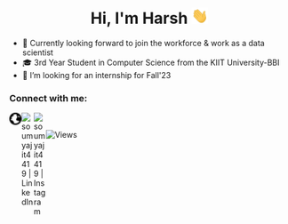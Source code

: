 <h1 align="center"> Hi, I'm Harsh <img src="https://raw.githubusercontent.com/ABSphreak/ABSphreak/master/gifs/Hi.gif" width="30px"></h1>

-   Currently looking forward to join the workforce & work as a data scientist
- 🎓 3rd Year Student in Computer Science from the KIIT University-BBI
- 💼 I’m looking for an internship for Fall'23

### Connect with me:
[<img align="left" alt="webpage" width="22px" src="https://raw.githubusercontent.com/iconic/open-iconic/master/svg/globe.svg" />][website]
[<img align="left" alt="soumyajit4419  | LinkedIn" width="22px" src="https://cdn.jsdelivr.net/npm/simple-icons@v3/icons/linkedin.svg" />][linkedin]
[<img align="left" alt="soumyajit4419  | Instagram" width="22px" src="https://cdn.jsdelivr.net/npm/simple-icons@v3/icons/instagram.svg" />][instagram]
<br />

[website]: https://kg16.github.io/
[linkedin]: https://www.linkedin.com/in/kritigoyal16/
[instagram]: https://www.instagram.com/hharshkumarr/


<div class="views">
    <span class="views">
        <img src="https://visitor-badge.glitch.me/badge?page_id=igotharsh.igotharsh" alt="Views"/>
    </span>
</div>


